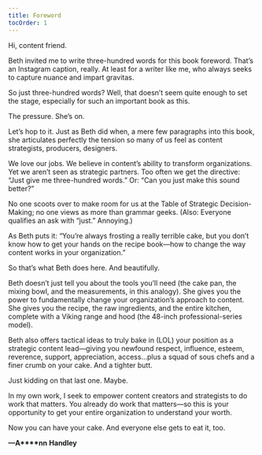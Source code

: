 ```yaml
---
title: Foreword
tocOrder: 1
---
```

Hi, content friend.

Beth invited me to write three-hundred words for this book foreword. That’s an Instagram caption, really. At least for a writer like me, who always seeks to capture nuance and impart gravitas.

So just three-hundred words? Well, that doesn’t seem quite enough to set the stage, especially for such an important book as this. 

The pressure. She’s on. 

Let’s hop to it. Just as Beth did when, a mere few paragraphs into this book, she articulates perfectly the tension so many of us feel as content strategists, producers, designers.

We love our jobs. We believe in content’s ability to transform organizations. Yet we aren’t seen as strategic partners. Too often we get the directive: “Just give me three-hundred words.” Or: “Can you just make this sound better?”

No one scoots over to make room for us at the Table of Strategic Decision-Making; no one views as more than grammar geeks. (Also: Everyone qualifies an ask with “just.” Annoying.)  

As Beth puts it: “You’re always frosting a really terrible cake, but you don’t know how to get your hands on the recipe book—how to change the way content works in your organization.”

So that’s what Beth does here. And beautifully.

Beth doesn’t just tell you about the tools you’ll need (the cake pan, the mixing bowl, and the measurements, in this analogy). She gives you the power to fundamentally change your organization’s approach to content. She gives you the recipe, the raw ingredients, and the entire kitchen, complete with a Viking range and hood (the 48-inch professional-series model). 

Beth also offers tactical ideas to truly bake in (LOL) your position as a strategic content lead—giving you newfound respect, influence, esteem, reverence, support, appreciation, access…plus a squad of sous chefs and a finer crumb on your cake. And a tighter butt. 

Just kidding on that last one. Maybe. 

In my own work, I seek to empower content creators and strategists to do work that matters. You already do work that matters—so this is your opportunity to get your entire organization to understand your worth.

Now you can have your cake. And everyone else gets to eat it, too.

**—A****nn** **Handley**
